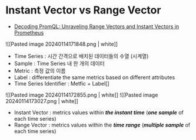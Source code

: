 # Instant Vector vs Range Vector

* [Decoding PromQL: Unraveling Range Vectors and Instant Vectors in Prometheus](https://medium.com/@ahmed.s.farag96/decoding-promql-unraveling-range-vectors-and-instant-vectors-in-prometheus-c1390f650e5c)


![[Pasted image 20240114171848.png | white]] 
* Time Series : 시간 간격으로 배치된 데이터들의 수열 (시계열)
* Sample : Time Series 내 한 개의 데이터
* Metric : 측정 값의 이름
* Label : differentiate the same metrics based on different attributes
* Time Series Identifier : Metfic + Label[]


![[Pasted image 20240114172855.png | white]]
![[Pasted image 20240114173027.png | white]]
* Instant Vector : metrics values within ***the instant time*** (***one sample*** of each time series)
* Range Vector : metrics values within the ***time range*** (***multiple sample*** of each time series)